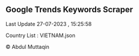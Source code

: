 

## Google Trends Keywords Scraper 
 
Last Update 27-07-2023 , 15:25:58

Country List :
VIETNAM.json



© Abdul Muttaqin 
